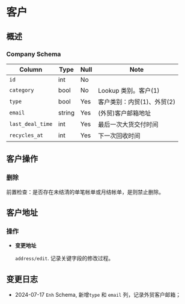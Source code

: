 # 客户

概述
---------------------------------------------------------------------
### Company Schema
Column                              | Type      | Null | Note
------------------------------------|-----------|------|-------
`id`                                | int       | No   | 
`category`                          | bool      | No   | Lookup 类别。客户(1)
`type`                              | bool      | Yes  | 客户类别：内贸(1)、外贸(2)
`email`                             | string    | Yes  | (外贸)客户邮箱地址
`last_deal_time`                    | int       | Yes  | 最后一次大货交付时间 
`recycles_at`                       | int       | Yes  | 下一次回收时间

客户操作
---------------------------------------------------------------------
### 删除

前置检查：是否存在未结清的单笔帐单或月结帐单，是则禁止删除。

客户地址
---------------------------------------------------------------------
### 操作
- **变更地址** 
  
  `address/edit`. 记录关键字段的修改过程。

变更日志
--------------------------------------------------------------------------
- 2024-07-17 `Enh` Schema, 新增`type` 和 `email` 列，记录外贸客户邮箱；
